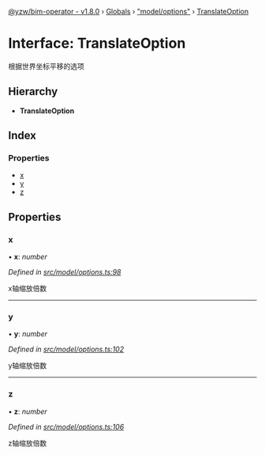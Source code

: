 [@yzw/bim-operator - v1.8.0](../README.md) › [Globals](../globals.md) › ["model/options"](../modules/_model_options_.md) › [TranslateOption](_model_options_.translateoption.md)

# Interface: TranslateOption

根据世界坐标平移的选项

## Hierarchy

* **TranslateOption**

## Index

### Properties

* [x](_model_options_.translateoption.md#x)
* [y](_model_options_.translateoption.md#y)
* [z](_model_options_.translateoption.md#z)

## Properties

###  x

• **x**: *number*

*Defined in [src/model/options.ts:98](https://github.com/youkaisteve/bim-operator/blob/3313d73/src/model/options.ts#L98)*

x轴缩放倍数

___

###  y

• **y**: *number*

*Defined in [src/model/options.ts:102](https://github.com/youkaisteve/bim-operator/blob/3313d73/src/model/options.ts#L102)*

y轴缩放倍数

___

###  z

• **z**: *number*

*Defined in [src/model/options.ts:106](https://github.com/youkaisteve/bim-operator/blob/3313d73/src/model/options.ts#L106)*

z轴缩放倍数
